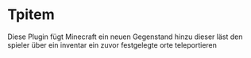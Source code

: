 # Tpitem
Diese Plugin fügt Minecraft ein neuen Gegenstand hinzu dieser läst den spieler über ein inventar ein zuvor festgelegte orte teleportieren
